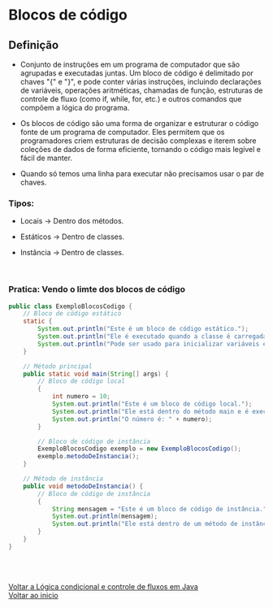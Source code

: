 # Blocos de código

## Definição

- Conjunto de instruções em um programa de computador que são agrupadas e executadas juntas. Um bloco de código é delimitado por chaves "{" e "}", e pode conter várias instruções, incluindo declarações de variáveis, operações aritméticas, chamadas de função, estruturas de controle de fluxo (como if, while, for, etc.) e outros comandos que compõem a lógica do programa.

- Os blocos de código são uma forma de organizar e estruturar o código fonte de um programa de computador. Eles permitem que os programadores criem estruturas de decisão complexas e iterem sobre coleções de dados de forma eficiente, tornando o código mais legível e fácil de manter.

- Quando só temos uma linha para executar não precisamos usar o par de chaves.
  
### Tipos:

- Locais → Dentro dos métodos.
  
- Estáticos → Dentro de classes.
  
- Instância → Dentro de classes.

<br>

### Pratica: Vendo o limte dos blocos de código

```java
public class ExemploBlocosCodigo {
    // Bloco de código estático
    static {
        System.out.println("Este é um bloco de código estático.");
        System.out.println("Ele é executado quando a classe é carregada.");
        System.out.println("Pode ser usado para inicializar variáveis estáticas ou realizar outras ações.");
    }

    // Método principal
    public static void main(String[] args) {
        // Bloco de código local
        {
            int numero = 10;
            System.out.println("Este é um bloco de código local.");
            System.out.println("Ele está dentro do método main e é executado quando o método é chamado.");
            System.out.println("O número é: " + numero);
        }

        // Bloco de código de instância
        ExemploBlocosCodigo exemplo = new ExemploBlocosCodigo();
        exemplo.metodoDeInstancia();
    }

    // Método de instância
    public void metodoDeInstancia() {
        // Bloco de código de instância
        {
            String mensagem = "Este é um bloco de código de instância.";
            System.out.println(mensagem);
            System.out.println("Ele está dentro de um método de instância e é executado quando o método é chamado.");
        }
    }
}
```

<br>

<br>

[Voltar a Lógica condicional e controle de fluxos em Java](/Arquivos/Conteudo/2%20-%20Conhecendo%20a%20linguagem%20Java/2.3%20Logica%20condicional%20e%20controle%20de%20fluxo%20java.md)<br>
[Voltar ao inicio](/README.md)